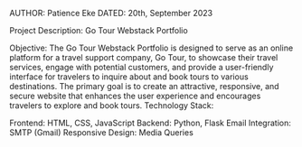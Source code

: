 
AUTHOR: Patience Eke
DATED: 20th, September 2023

Project Description: Go Tour Webstack Portfolio

Objective:
The Go Tour Webstack Portfolio is designed to serve as an online platform for a travel support company, Go Tour, to showcase their travel services, engage with potential customers, and provide a user-friendly interface for travelers to inquire about and book tours to various destinations. The primary goal is to create an attractive, responsive, and secure website that enhances the user experience and encourages travelers to explore and book tours.
Technology Stack:

Frontend: HTML, CSS, JavaScript
Backend: Python, Flask
Email Integration: SMTP (Gmail)
Responsive Design: Media Queries
